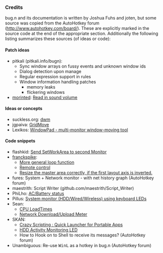 ### Credits

bug.n and its documentation is written by Joshua Fuhs and joten, but some
source was copied from the AutoHotkey forum
(http://www.autohotkey.com/board/). These are explicitly marked in the source
code at the end of the appropriate section. Additionally the following listing
summarizes these sources (of ideas or code):

#### Patch ideas

* pitkali (pitkali.info/bugn):
  + Sync window arrays on fussy events and unknown window ids
  + Dialog detection upon manage
  + Regular expression support in rules
  + Window information handling patches
    - memory leaks
    - flickering windows
* [morinted](https://github.com/morinted): [Read in sound volume](https://github.com/fuhsjr00/bug.n/issues/11)

#### Ideas or concepts

* suckless.org: [dwm](http://dwm.suckless.org)
* jgpaiva: [GridMove](http://jgpaiva.donationcoders.com/gridmove.html)
* Lexikos: [WindowPad - multi-monitor window-moving tool](http://www.autohotkey.com/forum/topic21703.html)

#### Code snippets

* flashkid: [Send SetWorkArea to second Monitor](http://www.autohotkey.com/board/topic/42564-send-setworkarea-to-second-monitor/)
* [franckspike](https://github.com/franckspike):
  + [More general loop function](https://github.com/franckspike/bug.n/commit/e4e615512b363e8c342bf02cf9067cfeb4cc5d57#diff-e42236c27dedd9350fa8c9b9654fd485)
  + [Remote control](https://github.com/franckspike/bug.n/commit/2beacc71aef4d4c46021f97b52ab857efabc871c)
  + [Resize the master area correctly, if the first layout axis is inverted.](https://github.com/franckspike/bug.n/commit/8e6f809d33326408fc1c7e249f5b278708b91565)
* fures: System + Network monitor - with net history graph (AutoHotkey forum)
* maestrith: Script Writer (github.com/maestrith/Script_Writer)
* PhiLho: [AC/Battery status](http://www.autohotkey.com/forum/topic7633.html)
* Pillus: [System monitor (HDD/Wired/Wireless) using keyboard LEDs](http://www.autohotkey.com/board/topic/65308-system-monitor-hddwiredwireless-using-keyboard-leds/)
* Sean:
  + [CPU LoadTimes](http://www.autohotkey.com/forum/topic18913.html)
  + [Network Download/Upload Meter](http://www.autohotkey.com/community/viewtopic.php?t=18033)
* SKAN:
  + [Crazy Scripting : Quick Launcher for Portable Apps](http://www.autohotkey.com/forum/topic22398.html)
  + [HDD Activity Monitoring LED](http://www.autohotkey.com/community/viewtopic.php?p=113890&sid=64d9824fdf252697ff4d5026faba91f8#p113890)
  + How to Hook on to Shell to receive its messages? (AutoHotkey forum)
* Unambiguous: Re-use <kbd>Win</kbd><kbd>L</kbd> as a hotkey in bug.n (AutoHotkey forum)
